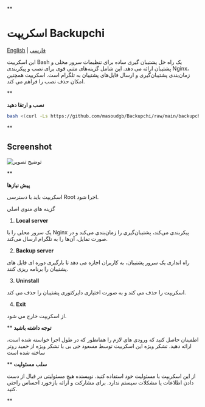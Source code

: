 
**
# اسکریپت Backupchi

[English](README.md) | [فارسی](README-fa.md)


این اسکریپت Bash یک راه حل پشتیبان گیری ساده برای تنظیمات سرور محلی و پشتیبان ارائه می دهد. این شامل گزینه‌های متنی قوی برای نصب و پیکربندی Nginx، زمان‌بندی پشتیبان‌گیری و ارسال فایل‌های پشتیبان به تلگرام است. اسکریپت همچنین امکان حذف نصب را فراهم می کند.

**


**نصب و ارتقا دهید**


```bash
bash <(curl -Ls https://github.com/masoudgb/Backupchi/raw/main/backupchi.sh)
```

**

## Screenshot 
![توضیح تصویر](https://s31.picofile.com/file/8471294650/backupchi_screen1.jpg)

**

**پیش نیازها**


اسکریپت باید با دسترسی Root اجرا شود. 


گزینه های منوی اصلی


1. **Local server**

یک سرور محلی را با Nginx پیکربندی می‌کند، پشتیبان‌گیری را زمان‌بندی می‌کند و در صورت تمایل، آن‌ها را به تلگرام ارسال می‌کند.

2. **Backup server**

راه اندازی یک سرور پشتیبان، به کاربران اجازه می دهد تا بارگیری دوره ای فایل های پشتیبان را برنامه ریزی کنند.

3. **Uninstall**

اسکریپت را حذف می کند و به صورت اختیاری دایرکتوری پشتیبان را حذف می کند.

4. **Exit**

از اسکریپت خارج می شود.

**
**توجه داشته باشید**

اطمینان حاصل کنید که ورودی های لازم را همانطور که در طول اجرا خواسته شده است، ارائه دهید. تشکر ویژه این اسکریپت توسط مسعود جی بی با تشکر ویژه از حمید روتر ساخته شده است

**
**سلب مسئولیت**

از این اسکریپت با مسئولیت خود استفاده کنید. نویسنده هیچ مسئولیتی در قبال از دست دادن اطلاعات یا مشکلات سیستم ندارد.
برای مشارکت و ارائه بازخورد احساس راحتی کنید.


**
